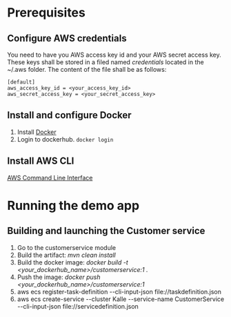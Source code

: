 # Prerequisites  #
## Configure AWS credentials ##
You need to have you AWS access key id and your AWS secret access key.
These keys shall be stored in a filed named *credentials* located in the ~/.aws folder.
The content of the file shall be as follows:

````
[default] 
aws_access_key_id = <your_access_key_id>  
aws_secret_access_key = <your_secret_access_key>
````

## Install and configure Docker ##
1. Install [Docker](https://docs.docker.com)
2. Login to dockerhub. `docker login`

## Install AWS CLI ##
[AWS Command Line Interface](https://aws.amazon.com/cli/)


# Running the demo app #
## Building and launching the Customer service ##
1. Go to the customerservice module
2. Build the artifact: *mvn clean install*
3. Build the docker image: *docker build -t <your_dockerhub_name>/customerservice:1 .*
4. Push the image: *docker push <your_dockerhub_name>/customerservice:1*
5. aws ecs register-task-definition --cli-input-json file://taskdefinition.json
6. aws ecs create-service --cluster Kalle --service-name CustomerService  --cli-input-json file://servicedefinition.json

